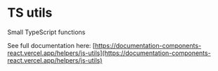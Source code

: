 # TS utils

Small TypeScript functions

See full documentation here: [https://documentation-components-react.vercel.app/helpers/js-utils](https://documentation-components-react.vercel.app/helpers/js-utils)
